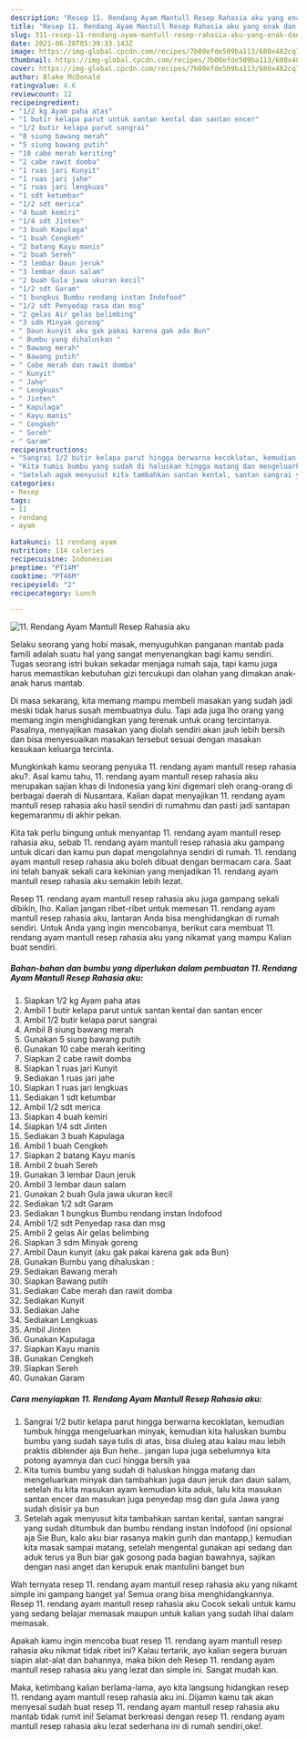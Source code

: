 ```yaml
---
description: "Resep 11. Rendang Ayam Mantull Resep Rahasia aku yang enak dan Mudah Dibuat"
title: "Resep 11. Rendang Ayam Mantull Resep Rahasia aku yang enak dan Mudah Dibuat"
slug: 311-resep-11-rendang-ayam-mantull-resep-rahasia-aku-yang-enak-dan-mudah-dibuat
date: 2021-06-28T05:39:33.143Z
image: https://img-global.cpcdn.com/recipes/7b00efde509ba113/680x482cq70/11-rendang-ayam-mantull-resep-rahasia-aku-foto-resep-utama.jpg
thumbnail: https://img-global.cpcdn.com/recipes/7b00efde509ba113/680x482cq70/11-rendang-ayam-mantull-resep-rahasia-aku-foto-resep-utama.jpg
cover: https://img-global.cpcdn.com/recipes/7b00efde509ba113/680x482cq70/11-rendang-ayam-mantull-resep-rahasia-aku-foto-resep-utama.jpg
author: Blake McDonald
ratingvalue: 4.6
reviewcount: 12
recipeingredient:
- "1/2 kg Ayam paha atas"
- "1 butir kelapa parut untuk santan kental dan santan encer"
- "1/2 butir kelapa parut sangrai"
- "8 siung bawang merah"
- "5 siung bawang putih"
- "10 cabe merah keriting"
- "2 cabe rawit domba"
- "1 ruas jari Kunyit"
- "1 ruas jari jahe"
- "1 ruas jari lengkuas"
- "1 sdt ketumbar"
- "1/2 sdt merica"
- "4 buah kemiri"
- "1/4 sdt Jinten"
- "3 buah Kapulaga"
- "1 buah Cengkeh"
- "2 batang Kayu manis"
- "2 buah Sereh"
- "3 lembar Daun jeruk"
- "3 lembar daun salam"
- "2 buah Gula jawa ukuran kecil"
- "1/2 sdt Garam"
- "1 bungkus Bumbu rendang instan Indofood"
- "1/2 sdt Penyedap rasa dan msg"
- "2 gelas Air gelas belimbing"
- "3 sdm Minyak goreng"
- " Daun kunyit aku gak pakai karena gak ada Bun"
- " Bumbu yang dihaluskan "
- " Bawang merah"
- " Bawang putih"
- " Cabe merah dan rawit domba"
- " Kunyit"
- " Jahe"
- " Lengkuas"
- " Jinten"
- " Kapulaga"
- " Kayu manis"
- " Cengkeh"
- " Sereh"
- " Garam"
recipeinstructions:
- "Sangrai 1/2 butir kelapa parut hingga berwarna kecoklatan, kemudian tumbuk hingga mengeluarkan minyak, kemudian kita haluskan bumbu bumbu yang sudah saya tulis di atas, bisa diuleg atau kalau mau lebih praktis diblender aja Bun hehe.. jangan lupa juga sebelumnya kita potong ayamnya dan cuci hingga bersih yaa"
- "Kita tumis bumbu yang sudah di haluskan hingga matang dan mengeluarkan minyak dan tambahkan juga daun jeruk dan daun salam, setelah itu kita masukan ayam kemudian kita aduk, lalu kita masukan santan encer dan masukan juga penyedap msg dan gula Jawa yang sudah disisir ya bun"
- "Setelah agak menyusut kita tambahkan santan kental, santan sangrai yang sudah ditumbuk dan bumbu rendang instan Indofood (ini opsional aja Sie Bun, kalo aku biar rasanya makin gurih dan mantapp,) kemudian kita masak sampai matang, setelah mengental gunakan api sedang dan aduk terus ya Bun biar gak gosong pada bagian bawahnya, sajikan dengan nasi anget dan kerupuk enak mantulini banget bun"
categories:
- Resep
tags:
- 11
- rendang
- ayam

katakunci: 11 rendang ayam 
nutrition: 114 calories
recipecuisine: Indonesian
preptime: "PT14M"
cooktime: "PT46M"
recipeyield: "2"
recipecategory: Lunch

---
```



![11. Rendang Ayam Mantull Resep Rahasia aku](https://img-global.cpcdn.com/recipes/7b00efde509ba113/680x482cq70/11-rendang-ayam-mantull-resep-rahasia-aku-foto-resep-utama.jpg)

Selaku seorang yang hobi masak, menyuguhkan panganan mantab pada famili adalah suatu hal yang sangat menyenangkan bagi kamu sendiri. Tugas seorang istri bukan sekadar menjaga rumah saja, tapi kamu juga harus memastikan kebutuhan gizi tercukupi dan olahan yang dimakan anak-anak harus mantab.

Di masa  sekarang, kita memang mampu membeli masakan yang sudah jadi meski tidak harus susah membuatnya dulu. Tapi ada juga lho orang yang memang ingin menghidangkan yang terenak untuk orang tercintanya. Pasalnya, menyajikan masakan yang diolah sendiri akan jauh lebih bersih dan bisa menyesuaikan masakan tersebut sesuai dengan masakan kesukaan keluarga tercinta. 



Mungkinkah kamu seorang penyuka 11. rendang ayam mantull resep rahasia aku?. Asal kamu tahu, 11. rendang ayam mantull resep rahasia aku merupakan sajian khas di Indonesia yang kini digemari oleh orang-orang di berbagai daerah di Nusantara. Kalian dapat menyajikan 11. rendang ayam mantull resep rahasia aku hasil sendiri di rumahmu dan pasti jadi santapan kegemaranmu di akhir pekan.

Kita tak perlu bingung untuk menyantap 11. rendang ayam mantull resep rahasia aku, sebab 11. rendang ayam mantull resep rahasia aku gampang untuk dicari dan kamu pun dapat mengolahnya sendiri di rumah. 11. rendang ayam mantull resep rahasia aku boleh dibuat dengan bermacam cara. Saat ini telah banyak sekali cara kekinian yang menjadikan 11. rendang ayam mantull resep rahasia aku semakin lebih lezat.

Resep 11. rendang ayam mantull resep rahasia aku juga gampang sekali dibikin, lho. Kalian jangan ribet-ribet untuk memesan 11. rendang ayam mantull resep rahasia aku, lantaran Anda bisa menghidangkan di rumah sendiri. Untuk Anda yang ingin mencobanya, berikut cara membuat 11. rendang ayam mantull resep rahasia aku yang nikamat yang mampu Kalian buat sendiri.

<!--inarticleads1-->

##### Bahan-bahan dan bumbu yang diperlukan dalam pembuatan 11. Rendang Ayam Mantull Resep Rahasia aku:

1. Siapkan 1/2 kg Ayam paha atas
1. Ambil 1 butir kelapa parut untuk santan kental dan santan encer
1. Ambil 1/2 butir kelapa parut sangrai
1. Ambil 8 siung bawang merah
1. Gunakan 5 siung bawang putih
1. Gunakan 10 cabe merah keriting
1. Siapkan 2 cabe rawit domba
1. Siapkan 1 ruas jari Kunyit
1. Sediakan 1 ruas jari jahe
1. Siapkan 1 ruas jari lengkuas
1. Sediakan 1 sdt ketumbar
1. Ambil 1/2 sdt merica
1. Siapkan 4 buah kemiri
1. Siapkan 1/4 sdt Jinten
1. Sediakan 3 buah Kapulaga
1. Ambil 1 buah Cengkeh
1. Siapkan 2 batang Kayu manis
1. Ambil 2 buah Sereh
1. Gunakan 3 lembar Daun jeruk
1. Ambil 3 lembar daun salam
1. Gunakan 2 buah Gula jawa ukuran kecil
1. Sediakan 1/2 sdt Garam
1. Sediakan 1 bungkus Bumbu rendang instan Indofood
1. Ambil 1/2 sdt Penyedap rasa dan msg
1. Ambil 2 gelas Air gelas belimbing
1. Siapkan 3 sdm Minyak goreng
1. Ambil  Daun kunyit (aku gak pakai karena gak ada Bun)
1. Gunakan  Bumbu yang dihaluskan :
1. Sediakan  Bawang merah
1. Siapkan  Bawang putih
1. Sediakan  Cabe merah dan rawit domba
1. Sediakan  Kunyit
1. Sediakan  Jahe
1. Sediakan  Lengkuas
1. Ambil  Jinten
1. Gunakan  Kapulaga
1. Siapkan  Kayu manis
1. Gunakan  Cengkeh
1. Siapkan  Sereh
1. Gunakan  Garam




<!--inarticleads2-->

##### Cara menyiapkan 11. Rendang Ayam Mantull Resep Rahasia aku:

1. Sangrai 1/2 butir kelapa parut hingga berwarna kecoklatan, kemudian tumbuk hingga mengeluarkan minyak, kemudian kita haluskan bumbu bumbu yang sudah saya tulis di atas, bisa diuleg atau kalau mau lebih praktis diblender aja Bun hehe.. jangan lupa juga sebelumnya kita potong ayamnya dan cuci hingga bersih yaa
1. Kita tumis bumbu yang sudah di haluskan hingga matang dan mengeluarkan minyak dan tambahkan juga daun jeruk dan daun salam, setelah itu kita masukan ayam kemudian kita aduk, lalu kita masukan santan encer dan masukan juga penyedap msg dan gula Jawa yang sudah disisir ya bun
1. Setelah agak menyusut kita tambahkan santan kental, santan sangrai yang sudah ditumbuk dan bumbu rendang instan Indofood (ini opsional aja Sie Bun, kalo aku biar rasanya makin gurih dan mantapp,) kemudian kita masak sampai matang, setelah mengental gunakan api sedang dan aduk terus ya Bun biar gak gosong pada bagian bawahnya, sajikan dengan nasi anget dan kerupuk enak mantulini banget bun




Wah ternyata resep 11. rendang ayam mantull resep rahasia aku yang nikamt simple ini gampang banget ya! Semua orang bisa menghidangkannya. Resep 11. rendang ayam mantull resep rahasia aku Cocok sekali untuk kamu yang sedang belajar memasak maupun untuk kalian yang sudah lihai dalam memasak.

Apakah kamu ingin mencoba buat resep 11. rendang ayam mantull resep rahasia aku nikmat tidak ribet ini? Kalau tertarik, ayo kalian segera buruan siapin alat-alat dan bahannya, maka bikin deh Resep 11. rendang ayam mantull resep rahasia aku yang lezat dan simple ini. Sangat mudah kan. 

Maka, ketimbang kalian berlama-lama, ayo kita langsung hidangkan resep 11. rendang ayam mantull resep rahasia aku ini. Dijamin kamu tak akan menyesal sudah buat resep 11. rendang ayam mantull resep rahasia aku mantab tidak rumit ini! Selamat berkreasi dengan resep 11. rendang ayam mantull resep rahasia aku lezat sederhana ini di rumah sendiri,oke!.

